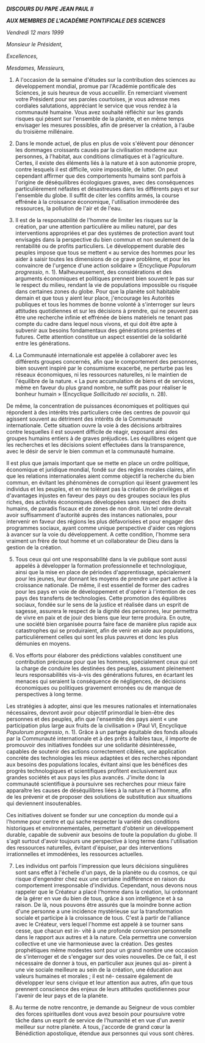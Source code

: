 ***DISCOURS DU PAPE JEAN PAUL II***

***AUX MEMBRES DE L'ACADÉMIE PONTIFICALE DES SCIENCES***

*Vendredi 12 mars 1999*

*Monsieur le Président,*

*Excellences,*

*Mesdames, Messieurs,*

1. A l'occasion de la semaine d'études sur la contribution des sciences au développement mondial, promue par l'Académie pontificale des Sciences, je suis heureux de vous accueillir. En remerciant vivement votre Président pour ses paroles courtoises, je vous adresse mes cordiales salutations, appréciant le service que vous rendez à la communauté humaine. Vous avez souhaité réfléchir sur les grands risques qui pèsent sur l'ensemble de la planète, et en même temps envisager les mesures possibles, afin de préserver la création, à l'aube du troisième millénaire.

2. Dans le monde actuel, de plus en plus de voix s'élèvent pour dénoncer les dommages croissants causés par la civilisation moderne aux personnes, à l'habitat, aux conditions climatiques et à l'agriculture. Certes, il existe des éléments liés à la nature et à son autonomie propre, contre lesquels il est difficile, voire impossible, de lutter. On peut cependant affirmer que des comportements humains sont parfois à l'origine de déséquilibres écologiques graves, avec des conséquences particulièrement néfastes et désastreuses dans les différents pays et sur l'ensemble du globe. Il suffit de citer les conflits armés, la course effrénée à la croissance économique, l'utilisation immodérée des ressources, la pollution de l'air et de l'eau.

3. Il est de la responsabilité de l'homme de limiter les risques sur la création, par une attention particulière au milieu naturel, par des interventions appropriées et par des systèmes de protection avant tout envisagés dans la perspective du bien commun et non seulement de la rentabilité ou de profits particuliers. Le développement durable des peuples impose que tous se mettent « au service des hommes pour les aider à saisir toutes les dimensions de ce grave problème, et pour les convaincre de l'urgence d'une action solidaire » (Encyclique *Populorum progressio*, n. 1). Malheureusement, des considérations et des arguments économiques et politiques prennent bien souvent le pas sur le respect du milieu, rendant la vie de populations impossible ou risquée dans certaines zones du globe. Pour que la planète soit habitable demain et que tous y aient leur place, j'encourage les Autorités publiques et tous les hommes de bonne volonté à s'interroger sur leurs attitudes quotidiennes et sur les décisions à prendre, qui ne peuvent pas être une recherche infinie et effrénée de biens matériels ne tenant pas compte du cadre dans lequel nous vivons, et qui doit être apte à subvenir aux besoins fondamentaux des générations présentes et futures. Cette attention constitue un aspect essentiel de la solidarité entre les générations.

4. La Communauté internationale est appelée à collaborer avec les différents groupes concernés, afin que le comportement des personnes, bien souvent inspiré par le consumisme exacerbé, ne perturbe pas les réseaux économiques, ni les ressources naturelles, ni le maintien de l'équilibre de la nature. « La pure accumulation de biens et de services, même en faveur du plus grand nombre, ne suffit pas pour réaliser le bonheur humain » (Encyclique *Sollicitudo rei socialis*, n. 28).

De même, la concentration de puissances économiques et politiques qui répondent à des intérêts très particuliers crée des centres de pouvoir qui agissent souvent au détriment des intérêts de la Communauté internationale. Cette situation ouvre la voie à des décisions arbitraires contre lesquelles il est souvent difficile de réagir, exposant ainsi des groupes humains entiers à de graves préjudices. Les équilibres exigent que les recherches et les décisions soient effectuées dans la transparence, avec le désir de servir le bien commun et la communauté humaine.

Il est plus que jamais important que se mette en place un ordre politique, économique et juridique mondial, fondé sur des règles morales claires, afin que les relations internationales aient comme objectif la recherche du bien commun, en évitant les phénomènes de corruption qui lèsent gravement les individus et les peuples, et en ne tolérant pas la création de privilèges et d'avantages injustes en faveur des pays ou des groupes sociaux les plus riches, des activités économiques développées sans respect des droits humains, de paradis fiscaux et de zones de non droit. Un tel ordre devrait avoir suffisamment d'autorité auprès des instances nationales, pour intervenir en faveur des régions les plus défavorisées et pour engager des programmes sociaux, ayant comme unique perspective d'aider ces régions à avancer sur la voie du développement. A cette condition, l'homme sera vraiment un frère de tout homme et un collaborateur de Dieu dans la gestion de la création.

5. Tous ceux qui ont une responsabilité dans la vie publique sont aussi appelés à développer la formation professionnelle et technologique, ainsi que la mise en place de périodes d'apprentissage, spécialement pour les jeunes, leur donnant les moyens de prendre une part active à la croissance nationale. De même, il est essentiel de former des cadres pour les pays en voie de développement et d'opérer à l'intention de ces pays des transferts de technologies. Cette promotion des équilibres sociaux, fondée sur le sens de la justice et réalisée dans un esprit de sagesse, assurera le respect de la dignité des personnes, leur permettra de vivre en paix et de jouir des biens que leur terre produira. En outre, une société bien organisée pourra faire face de manière plus rapide aux catastrophes qui se produiraient, afin de venir en aide aux populations, particulièrement celles qui sont les plus pauvres et donc les plus démunies en moyens.

6. Vos efforts pour élaborer des prédictions valables constituent une contribution précieuse pour que les hommes, spécialement ceux qui ont la charge de conduire les destinées des peuples, assument pleinement leurs responsabilités vis-à-vis des générations futures, en écartant les menaces qui seraient la conséquence de négligences, de décisions économiques ou politiques gravement erronées ou de manque de perspectives à long terme.

Les stratégies à adopter, ainsi que les mesures nationales et internationales nécessaires, devront avoir pour objectif primordial le bien-être des personnes et des peuples, afin que l'ensemble des pays aient « une participation plus large aux fruits de la civilisation » (Paul VI, Encyclique *Populorum progressio*, n. 1). Grâce à un partage équitable des fonds alloués par la Communauté internationale et à des prêts à faibles taux, il importe de promouvoir des initiatives fondées sur une solidarité désintéressée, capables de soutenir des actions correctement ciblées, une application concrète des technologies les mieux adaptées et des recherches répondant aux besoins des populations locales, évitant ainsi que les bénéfices des progrès technologiques et scientifiques profitent exclusivement aux grandes sociétés et aux pays les plus avancés. J'invite donc la communauté scientifique à poursuivre ses recherches pour mieux faire apparaître les causes de déséquilibres liées à la nature et à l'homme, afin de les prévenir et de proposer des solutions de substitution aux situations qui deviennent insoutenables.

Ces initiatives doivent se fonder sur une conception du monde qui a l'homme pour centre et qui sache respecter la variété des conditions historiques et environnementales, permettant d'obtenir un développement durable, capable de subvenir aux besoins de toute la population du globe. Il s'agit surtout d'avoir toujours une perspective à long terme dans l'utilisation des ressources naturelles, évitant d'épuiser, par des interventions irrationnelles et immodérées, les ressources actuelles.

7. Les individus ont parfois l'impression que leurs décisions singulières sont sans effet à l'échelle d'un pays, de la planète ou du cosmos, ce qui risque d'engendrer chez eux une certaine indifférence en raison du comportement irresponsable d'individus. Cependant, nous devons nous rappeler que le Créateur a placé l'homme dans la création, lui ordonnant de la gérer en vue du bien de tous, grâce à son intelligence et à sa raison. De là, nous pouvons être assurés que la moindre bonne action d'une personne a une incidence mystérieuse sur la transformation sociale et participe à la croissance de tous. C'est à partir de l'alliance avec le Créateur, vers lequel l'homme est appelé à se tourner sans cesse, que chacun est in- vité à une profonde conversion personnelle dans le rapport aux autres et à la nature. Cela permettra une conversion collective et une vie harmonieuse avec la création. Des gestes prophétiques même modestes sont pour un grand nombre une occasion de s'interroger et de s'engager sur des voies nouvelles. De ce fait, il est nécessaire de donner à tous, en particulier aux jeunes qui as- pirent à une vie sociale meilleure au sein de la création, une éducation aux valeurs humaines et morales ; il est né- cessaire également de développer leur sens civique et leur attention aux autres, afin que tous prennent conscience des enjeux de leurs attitudes quotidiennes pour l'avenir de leur pays et de la planète.

8. Au terme de notre rencontre, je demande au Seigneur de vous combler des forces spirituelles dont vous avez besoin pour poursuivre votre tâche dans un esprit de service de l'humanité et en vue d'un avenir meilleur sur notre planète. A tous, j'accorde de grand cœur la Bénédiction apostolique, étendue aux personnes qui vous sont chères.